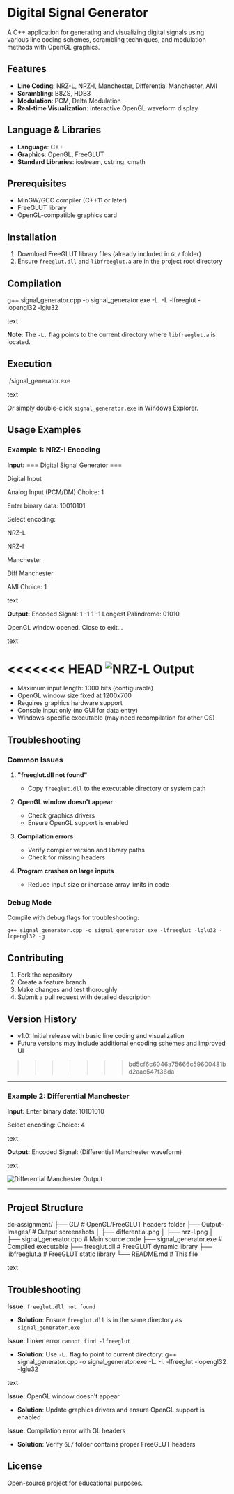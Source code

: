 # Digital Signal Generator

A C++ application for generating and visualizing digital signals using various line coding schemes, scrambling techniques, and modulation methods with OpenGL graphics.


## Features

- **Line Coding**: NRZ-L, NRZ-I, Manchester, Differential Manchester, AMI
- **Scrambling**: B8ZS, HDB3
- **Modulation**: PCM, Delta Modulation
- **Real-time Visualization**: Interactive OpenGL waveform display

## Language & Libraries

- **Language**: C++
- **Graphics**: OpenGL, FreeGLUT
- **Standard Libraries**: iostream, cstring, cmath

## Prerequisites

- MinGW/GCC compiler (C++11 or later)
- FreeGLUT library
- OpenGL-compatible graphics card

## Installation

1. Download FreeGLUT library files (already included in `GL/` folder)
2. Ensure `freeglut.dll` and `libfreeglut.a` are in the project root directory

## Compilation

g++ signal_generator.cpp -o signal_generator.exe -L. -I. -lfreeglut -lopengl32 -lglu32


text

**Note**: The `-L.` flag points to the current directory where `libfreeglut.a` is located.

## Execution

./signal_generator.exe

text

Or simply double-click `signal_generator.exe` in Windows Explorer.

## Usage Examples

### Example 1: NRZ-I Encoding

**Input:**
=== Digital Signal Generator ===

Digital Input

Analog Input (PCM/DM)
Choice: 1

Enter binary data: 10010101

Select encoding:

NRZ-L

NRZ-I

Manchester

Diff Manchester

AMI
Choice: 1

text

**Output:**
Encoded Signal: 1 -1 1 -1
Longest Palindrome: 01010


OpenGL window opened. Close to exit...

text

<<<<<<< HEAD
![NRZ-L Output](Output-Images/nrz-l.png)
=======
- Maximum input length: 1000 bits (configurable)
- OpenGL window size fixed at 1200x700
- Requires graphics hardware support
- Console input only (no GUI for data entry)
- Windows-specific executable (may need recompilation for other OS)

## Troubleshooting

### Common Issues
1. **"freeglut.dll not found"**
   - Copy `freeglut.dll` to the executable directory or system path

2. **OpenGL window doesn't appear**
   - Check graphics drivers
   - Ensure OpenGL support is enabled

3. **Compilation errors**
   - Verify compiler version and library paths
   - Check for missing headers

4. **Program crashes on large inputs**
   - Reduce input size or increase array limits in code

### Debug Mode
Compile with debug flags for troubleshooting:
```
g++ signal_generator.cpp -o signal_generator.exe -lfreeglut -lglu32 -lopengl32 -g
```

## Contributing

1. Fork the repository
2. Create a feature branch
3. Make changes and test thoroughly
4. Submit a pull request with detailed description


## Version History

- v1.0: Initial release with basic line coding and visualization
- Future versions may include additional encoding schemes and improved UI
>>>>>>> bd5cf6c6046a75666c59600481bd2aac547f36da

---


### Example 2: Differential Manchester

**Input:**
Enter binary data: 10101010

Select encoding:
Choice: 4

text

**Output:**
Encoded Signal: (Differential Manchester waveform)

text

![Differential Manchester Output](Output-Images/differential.png)

---


## Project Structure

dc-assignment/
├── GL/ # OpenGL/FreeGLUT headers folder
├── Output-Images/ # Output screenshots
│ ├── differential.png
│ ├── nrz-l.png
│ 
├── signal_generator.cpp # Main source code
├── signal_generator.exe # Compiled executable
├── freeglut.dll # FreeGLUT dynamic library
├── libfreeglut.a # FreeGLUT static library
└── README.md # This file

text

## Troubleshooting

**Issue**: `freeglut.dll not found`
- **Solution**: Ensure `freeglut.dll` is in the same directory as `signal_generator.exe`

**Issue**: Linker error `cannot find -lfreeglut`
- **Solution**: Use `-L.` flag to point to current directory:
g++ signal_generator.cpp -o signal_generator.exe -L. -I. -lfreeglut -lopengl32 -lglu32


text

**Issue**: OpenGL window doesn't appear
- **Solution**: Update graphics drivers and ensure OpenGL support is enabled

**Issue**: Compilation error with GL headers
- **Solution**: Verify `GL/` folder contains proper FreeGLUT headers

## License

Open-source project for educational purposes.